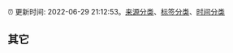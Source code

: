 :alarm_clock: 更新时间: 2022-06-29 21:12:53。[来源分类](../README.md)、[标签分类](../TAGS.md)、[时间分类](../TIMELINE.md)

## 其它



